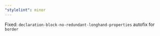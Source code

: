 ```yaml
---
"stylelint": minor
---
```


Fixed: `declaration-block-no-redundant-longhand-properties` autofix for `border`
